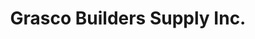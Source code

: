 ---
title: "Grasco Builders Supply Inc."
url: /manila/grasco-builders-supply-inc/
shop: Eisenwaren
---